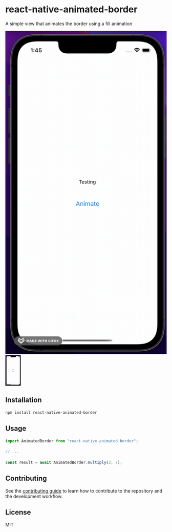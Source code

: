 # react-native-animated-border
A simple view that animates the border using a fill animation

![Simple Demo](demo/demo.gif)
<img src="demo/demo.gif" width="48">

## Installation

```sh
npm install react-native-animated-border
```

## Usage

```js
import AnimatedBorder from "react-native-animated-border";

// ...

const result = await AnimatedBorder.multiply(3, 7);
```

## Contributing

See the [contributing guide](CONTRIBUTING.md) to learn how to contribute to the repository and the development workflow.

## License

MIT
